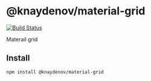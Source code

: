 # @knaydenov/material-grid

[![Build Status](https://travis-ci.org/knaydenov/material-grid.svg?branch=master)](https://travis-ci.org/knaydenov/material-grid)

Materail grid

## Install

```bash
npm install @knaydenov/material-grid

```
